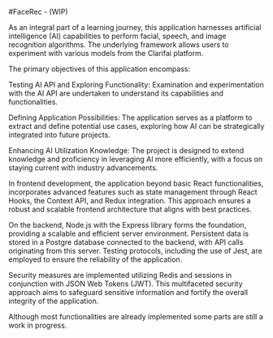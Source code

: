 #FaceRec - (WIP)



As an integral part of a learning journey, this application harnesses artificial intelligence (AI) capabilities to perform facial, speech, and image recognition algorithms. The underlying framework allows users to experiment with various models from the Clarifai platform.

The primary objectives of this application encompass:

Testing AI API and Exploring Functionality:
Examination and experimentation with the AI API are undertaken to  understand its capabilities and functionalities.

Defining Application Possibilities:
The application serves as a platform to extract and define potential use cases, exploring how AI can be strategically integrated into future projects.

Enhancing AI Utilization Knowledge:
The project is designed to extend knowledge and proficiency in leveraging AI more efficiently, with a focus on staying current with industry advancements.

In frontend development, the application beyond basic React functionalities, incorporates advanced features such as state management through React Hooks, the Context API, and Redux integration. This approach ensures a robust and scalable frontend architecture that aligns with best practices.

On the backend, Node.js with the Express library forms the foundation, providing a scalable and efficient server environment. Persistent data is stored in a Postgre database connected to the backend, with API calls originating from this server. Testing protocols, including the use of Jest, are employed to ensure the reliability of the application.

Security measures are implemented utilizing Redis and sessions in conjunction with JSON Web Tokens (JWT). This multifaceted security approach aims to safeguard sensitive information and fortify the overall integrity of the application. 

Although most functionalities are already implemented some parts are still a work in progress.
